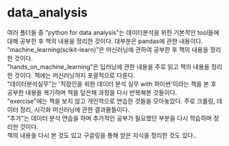 # data_analysis
여러 폴더들 중 "python for data analysis"는 데이터분석을 위한 기본적인 tool들에 대해 공부한 후 책의 내용을 정리한 것이다. 대부분은 pandas에 관한 내용이다.<br>
"machine_learning(scikit-learn)"은 머신러닝에 관하여 공부한 후 책의 내용을 정리한 것이다.<br>
"hands_on_machine_learning"은 딥러닝에 관한 내용을 주로 읽고 책의 내용을 정리한 것이다. 책에는 머신러닝까지 포괄적으로 다룬다.<br>
"데이터분석실무"는 '직장인을 위한 데이터 분석 실무 with 파이썬'이라는 책을 본 후 공부한 내용을 복기하며 책을 덮은채 과정을 다시 반복해본 것들이다.<br>
"exercise"에는 책을 보지 않고 개인적으로 연습한 것들을 모아놓았다. 주로 크롤링, 데이터 정리, 시각화 머신러닝에 관한 결과물들이다. <br>
"추가"는 데이터 분석 연습을 하며 추가적인 공부가 필요했던 부분을 다시 학습하며 정리한 것이다. <br>
    책의 내용을 다시 본 것도 있고 구글링을 통해 얻은 지식을 정리한 것도 있다..<br>
  
